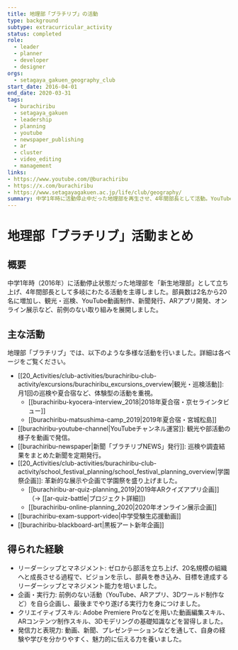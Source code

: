 ```yaml
---
title: 地理部「ブラチリブ」の活動
type: background
subtype: extracurricular_activity
status: completed
role:
  - leader
  - planner
  - developer
  - designer
orgs:
  - setagaya_gakuen_geography_club
start_date: 2016-04-01
end_date: 2020-03-31
tags:
  - burachiribu
  - setagaya_gakuen
  - leadership
  - planning
  - youtube
  - newspaper_publishing
  - ar
  - cluster
  - video_editing
  - management
links:
- https://www.youtube.com/@burachiribu
- https://x.com/burachiribu
- https://www.setagayagakuen.ac.jp/life/club/geography/
summary: 中学1年時に活動停止中だった地理部を再生させ、4年間部長として活動。YouTubeへの動画投稿、新聞発行、ARアプリ開発、オンライン学園祭でのバーチャルブース出展など、前例のない活動を展開し、部員数を2名から20名にまで増やした。
---
```


# 地理部「ブラチリブ」活動まとめ

## 概要

中学1年時（2016年）に活動停止状態だった地理部を「新生地理部」として立ち上げ、4年間部長として多岐にわたる活動を主導しました。部員数は2名から20名に増加し、観光・巡検、YouTube動画制作、新聞発行、ARアプリ開発、オンライン展示など、前例のない取り組みを展開しました。

## 主な活動

地理部「ブラチリブ」では、以下のような多様な活動を行いました。詳細は各ページをご覧ください。

- [[20_Activities/club-activities/burachiribu-club-activity/excursions/burachiribu_excursions_overview|観光・巡検活動]]: 月1回の巡検や夏合宿など、体験型の活動を重視。
  - [[burachiribu-kyocera-interview_2018|2018年夏合宿・京セラインタビュー]]
  - [[burachiribu-matsushima-camp_2019|2019年夏合宿・宮城松島]]
- [[burachiribu-youtube-channel|YouTubeチャンネル運営]]: 観光や部活動の様子を動画で発信。
- [[burachiribu-newspaper|新聞「ブラチリブNEWS」発行]]: 巡検や調査結果をまとめた新聞を定期発行。
- [[20_Activities/club-activities/burachiribu-club-activity/school_festival_planning/school_festival_planning_overview|学園祭企画]]: 革新的な展示や企画で学園祭を盛り上げました。
  - [[burachiribu-ar-quiz-planning_2019|2019年ARクイズアプリ企画]]（→ [[ar-quiz-battle|プロジェクト詳細]])
  - [[burachiribu-online-planning_2020|2020年オンライン展示企画]]
- [[burachiribu-exam-support-video|中学受験生応援動画]]
- [[burachiribu-blackboard-art|黒板アート新年企画]]

## 得られた経験

- リーダーシップとマネジメント: ゼロから部活を立ち上げ、20名規模の組織へと成長させる過程で、ビジョンを示し、部員を巻き込み、目標を達成するリーダーシップとマネジメント能力を培いました。
- 企画・実行力: 前例のない活動（YouTube、ARアプリ、3Dワールド制作など）を自ら企画し、最後までやり遂げる実行力を身につけました。
- クリエイティブスキル: Adobe Premiere Proなどを用いた動画編集スキル、ARコンテンツ制作スキル、3Dモデリングの基礎知識などを習得しました。
- 発信力と表現力: 動画、新聞、プレゼンテーションなどを通して、自身の経験や学びを分かりやすく、魅力的に伝える力を養いました。